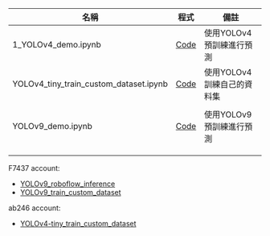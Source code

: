 
| 名稱 | 程式 | 備註  |
|--------|---------------|---|
| 1_YOLOv4_demo.ipynb| [Code](https://colab.research.google.com/github/1010code/cupoy-roboflow-workshop/blob/main/code/1_YOLOv4_demo.ipynb)  | 使用YOLOv4預訓練進行預測  |
|YOLOv4_tiny_train_custom_dataset.ipynb|[Code](https://colab.research.google.com/github/1010code/cupoy-roboflow-workshop/blob/main/code/YOLOv4_tiny_train_custom_dataset.ipynb)|使用YOLOv4訓練自己的資料集|
||||
| YOLOv9_demo.ipynb| [Code](https://colab.research.google.com/github/1010code/cupoy-roboflow-workshop/blob/main/code/YOLOv9_demo.ipynb)  | 使用YOLOv9預訓練進行預測  |
||||
||||
||||


F7437 account:
- [YOLOv9_roboflow_inference](https://colab.research.google.com/drive/15Xaf34HlYhI0bw11hD-VwyxtpGorpP8L?authuser=2#scrollTo=DCKI0-Ih3quF)
- [YOLOv9_train_custom_dataset](https://colab.research.google.com/drive/1g90DaS3mcUP-zWNuxDJm3P3uyqbn6nze?authuser=2#scrollTo=mDK5iSotBZc9)

ab246 account:
- [YOLOv4-tiny_train_custom_dataset](https://colab.research.google.com/drive/15vhj-nYhJL5bAe3diT-hxJS8etT6fgUS)
